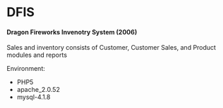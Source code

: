 # DFIS
#### Dragon Fireworks Invenotry System (2006)
Sales and inventory consists of Customer, Customer Sales, and Product modules and reports

Environment:
- PHP5
- apache_2.0.52
- mysql-4.1.8
